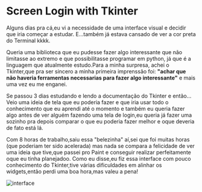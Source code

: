 # Screen Login with Tkinter

<p>
Alguns dias pra cá,eu vi a necessidade de uma interface visual e decidir que iria começar a estudar. E...também já estava cansado de ver a cor preta do Terminal kkkk.
  
Queria uma biblioteca que eu pudesse fazer algo interessante que não limitasse ao extremo e que possibilitasse  programar em python, já que é a linguagem que atualmente estudo.Para a minha surpresa, achei o Tkinter,que  pra ser sincero a minha primeira imprenssão foi: <b>"achar  que não haveria  ferramentas necessarias para fazer algo interessante"</b> e mais uma vez eu me enganei.

Se passou 3 dias estudando e lendo a documentação do Tkinter e então... Veio uma ideia de tela que eu poderia fazer e que iria usar todo o conhecimento que eu aprendi até o momento e também eu queria fazer algo antes de ver alguém fazendo uma tela de login,eu queria já fazer uma sozinho pra depois comparar o que eu poderia fazer melhor e oque deveria de fato está lá.

Com 8 horas de trabalho,saiu essa "belezinha" aí,sei que foi muitas horas (que poderiam ter sido acelerada) mas nada se compara a felicidade de ver uma ideia que tive,que passei pro Paint e conseguir realizar perfeitamente oque eu tinha planejadoo.
Como eu disse,eu fiz essa interface com pouco conhecimento do Tkinter,tive várias dificuldades em alinhar os widgets,então perdi uma boa hora,mas valeu a pena!
</p>


![interface](https://user-images.githubusercontent.com/105760898/200207715-d4fe6240-af58-4765-97ae-269f8913e905.jpg)

